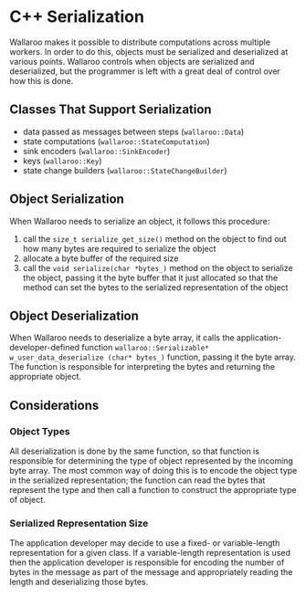 # C++ Serialization

Wallaroo makes it possible to distribute computations across multiple workers. In order to do this, objects must be serialized and deserialized at various points. Wallaroo controls when objects are serialized and deserialized, but the programmer is left with a great deal of control over how this is done.

## Classes That Support Serialization

* data passed as messages between steps (`wallaroo::Data`)
* state computations (`wallaroo::StateComputation`)
* sink encoders (`wallaroo::SinkEncoder`)
* keys (`wallaroo::Key`)
* state change builders (`wallaroo::StateChangeBuilder`)

## Object Serialization

When Wallaroo needs to serialize an object, it follows this procedure:

1. call the `size_t serialize_get_size()` method on the object to find out how many bytes are required to serialize the object
2. allocate a byte buffer of the required size
3. call the `void serialize(char *bytes_)` method on the object to serialize the object, passing it the byte buffer that it just allocated so that the method can set the bytes to the serialized representation of the object

## Object Deserialization

When Wallaroo needs to deserialize a byte array, it calls the application-developer-defined function `wallaroo::Serializable* w_user_data_deserialize (char* bytes_)` function, passing it the byte array. The function is responsible for interpreting the bytes and returning the appropriate object.

## Considerations

### Object Types

All deserialization is done by the same function, so that function is responsible for determining the type of object represented by the incoming byte array. The most common way of doing this is to encode the object type in the serialized representation; the function can read the bytes that represent the type and then call a function to construct the appropriate type of object.

### Serialized Representation Size

The application developer may decide to use a fixed- or variable-length representation for a given class. If a variable-length representation is used then the application developer is responsible for encoding the number of bytes in the message as part of the message and appropriately reading the length and deserializing those bytes.
